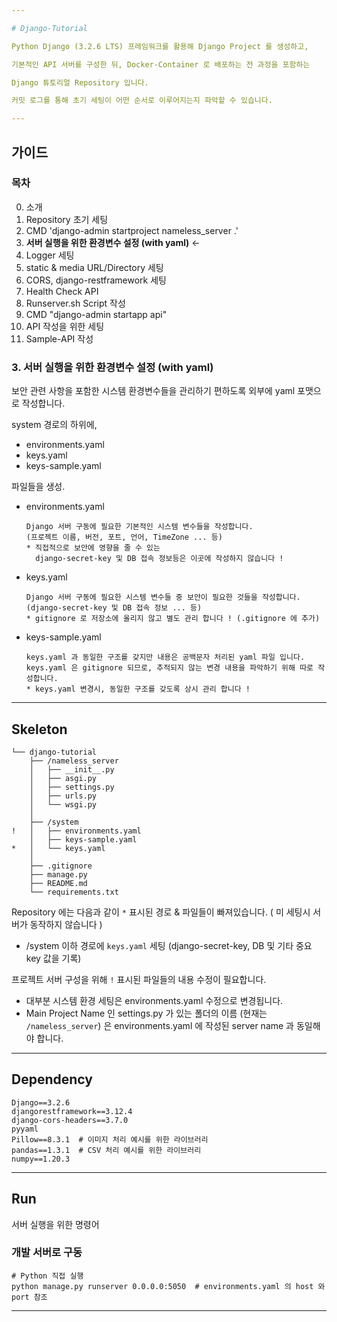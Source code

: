 ```yaml
---

# Django-Tutorial

Python Django (3.2.6 LTS) 프레임워크를 활용해 Django Project 를 생성하고,

기본적인 API 서버를 구성한 뒤, Docker-Container 로 배포하는 전 과정을 포함하는

Django 튜토리얼 Repository 입니다.

커밋 로그를 통해 초기 세팅이 어떤 순서로 이루어지는지 파악할 수 있습니다.

---
```


## 가이드

### 목차

0. 소개
1. Repository 초기 세팅
2. CMD 'django-admin startproject nameless_server .'
3. **서버 실행을 위한 환경변수 설정 (with yaml)** ←
4. Logger 세팅
5. static & media URL/Directory 세팅
6. CORS, django-restframework 세팅
7. Health Check API
8. Runserver.sh Script 작성
9. CMD "django-admin startapp api"
10. API 작성을 위한 세팅
11. Sample-API 작성

### 3. 서버 실행을 위한 환경변수 설정 (with yaml)

보안 관련 사항을 포함한 시스템 환경변수들을 관리하기 편하도록 외부에 yaml 포맷으로 작성합니다.

system 경로의 하위에,
- environments.yaml
- keys.yaml
- keys-sample.yaml

파일들을 생성.
  
- environments.yaml

  ```text
  Django 서버 구동에 필요한 기본적인 시스템 변수들을 작성합니다.
  (프로젝트 이름, 버전, 포트, 언어, TimeZone ... 등)
  * 직접적으로 보안에 영향을 줄 수 있는 
    django-secret-key 및 DB 접속 정보등은 이곳에 작성하지 않습니다 ! 
  ```
  
- keys.yaml

  ```text
  Django 서버 구동에 필요한 시스템 변수들 중 보안이 필요한 것들을 작성합니다.
  (django-secret-key 및 DB 접속 정보 ... 등)
  * gitignore 로 저장소에 올리지 않고 별도 관리 합니다 ! (.gitignore 에 추가)
  ```

- keys-sample.yaml

  ```text
  keys.yaml 과 동일한 구조를 갖지만 내용은 공백문자 처리된 yaml 파일 입니다.
  keys.yaml 은 gitignore 되므로, 추적되지 않는 변경 내용을 파악하기 위해 따로 작성합니다.
  * keys.yaml 변경시, 동일한 구조를 갖도록 상시 관리 합니다 ! 
  ```

---

## Skeleton

```
└── django-tutorial
    ├── /nameless_server
    │   ├── __init__.py
    │   ├── asgi.py
    │   ├── settings.py
    │   ├── urls.py
    │   └── wsgi.py
    │
    ├── /system
!   │   ├── environments.yaml
    │   ├── keys-sample.yaml
*   │   └── keys.yaml
    │
    ├── .gitignore
    ├── manage.py
    ├── README.md
    └── requirements.txt
```
Repository 에는 다음과 같이 `*` 표시된 경로 & 파일들이 빠져있습니다.
( 미 세팅시 서버가 동작하지 않습니다 )
- /system 이하 경로에 `keys.yaml` 세팅 (django-secret-key, DB 및 기타 중요 key 값을 기록)

프로젝트 서버 구성을 위해 `!` 표시된 파일들의 내용 수정이 필요합니다.
- 대부분 시스템 환경 세팅은 environments.yaml 수정으로 변경됩니다.
- Main Project Name 인 settings.py 가 있는 폴더의 이름 (현재는 `/nameless_server`) 은 environments.yaml 에 작성된 server name 과 동일해야 합니다.

---

## Dependency

```
Django==3.2.6
djangorestframework==3.12.4
django-cors-headers==3.7.0
pyyaml
Pillow==8.3.1  # 이미지 처리 예시를 위한 라이브러리
pandas==1.3.1  # CSV 처리 예시를 위한 라이브러리
numpy==1.20.3
```

---

## Run

서버 실행을 위한 명령어

### 개발 서버로 구동
```
# Python 직접 실행
python manage.py runserver 0.0.0.0:5050  # environments.yaml 의 host 와 port 참조
```

---